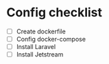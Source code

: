 # Config checklist

- [ ] Create dockerfile
- [ ] Config docker-compose
- [ ] Install Laravel
- [ ] Install Jetstream